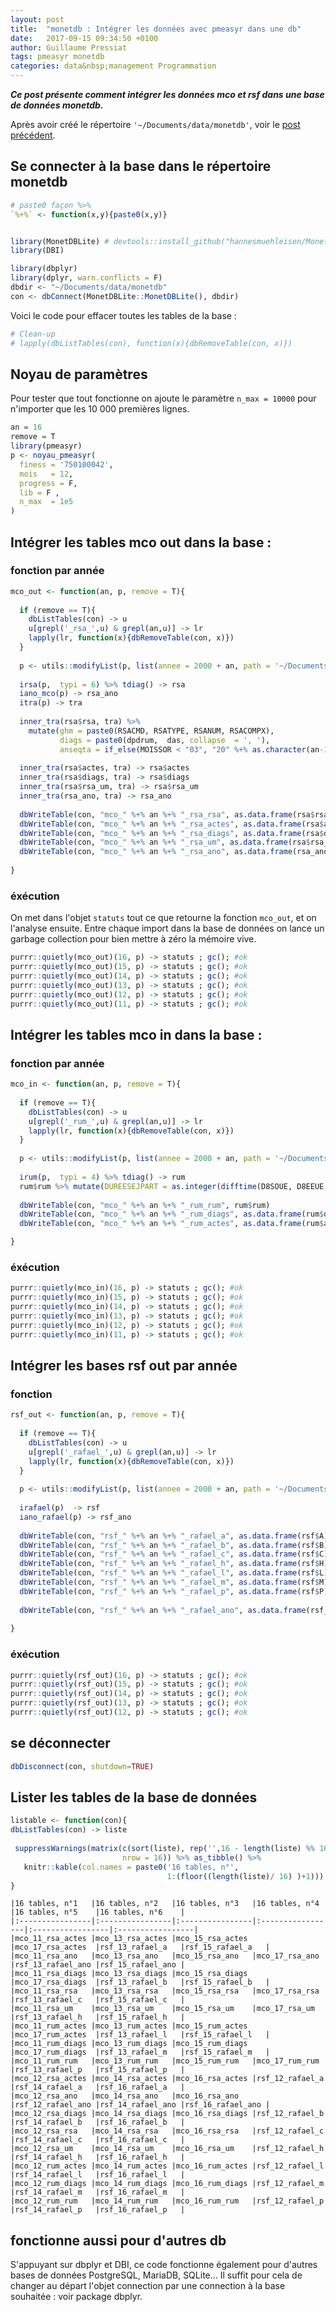 ```yaml
---
layout: post
title:  "monetdb : Intégrer les données avec pmeasyr dans une db"
date:   2017-09-15 09:34:50 +0100
author: Guillaume Pressiat
tags: pmeasyr monetdb
categories: data&nbsp;management Programmation 
---
```



***Ce post présente comment intégrer les données mco et rsf dans une base de données monetdb.***

Après avoir créé le répertoire `'~/Documents/data/monetdb'`, voir le [post précédent](https://guillaumepressiat.github.io/blog/2017/09/arborescence).

## Se connecter à la base dans le répertoire monetdb

```r
# paste0 façon %>%
`%+%` <- function(x,y){paste0(x,y)}


library(MonetDBLite) # devtools::install_github("hannesmuehleisen/MonetDBLite")
library(DBI)

library(dbplyr)
library(dplyr, warn.conflicts = F)
dbdir <- "~/Documents/data/monetdb"
con <- dbConnect(MonetDBLite::MonetDBLite(), dbdir)
```

Voici le code pour effacer toutes les tables de la base : 

```r
# Clean-up
# lapply(dbListTables(con), function(x){dbRemoveTable(con, x)})
```

## Noyau de paramètres

Pour tester que tout fonctionne on ajoute le paramètre `n_max = 10000` pour n'importer que les 10 000 premières lignes.

```r
an = 16
remove = T
library(pmeasyr)
p <- noyau_pmeasyr(
  finess = '750100042',
  mois   = 12,
  progress = F,
  lib = F ,
  n_max  = 1e5
)
```


## Intégrer les tables mco out dans la base : 

### fonction par année

```r
mco_out <- function(an, p, remove = T){
  
  if (remove == T){
    dbListTables(con) -> u
    u[grepl('_rsa_',u) & grepl(an,u)] -> lr
    lapply(lr, function(x){dbRemoveTable(con, x)})
  }
  
  p <- utils::modifyList(p, list(annee = 2000 + an, path = '~/Documents/data/' %+% 'mco'))
  
  irsa(p,  typi = 6) %>% tdiag() -> rsa
  iano_mco(p) -> rsa_ano
  itra(p) -> tra
  
  inner_tra(rsa$rsa, tra) %>% 
    mutate(ghm = paste0(RSACMD, RSATYPE, RSANUM, RSACOMPX),
           diags = paste0(dpdrum,  das, collapse  = ', '),
           anseqta = if_else(MOISSOR < "03", "20" %+% as.character(an-1), "20" %+% as.character(an))) -> rsa$rsa
  
  inner_tra(rsa$actes, tra) -> rsa$actes
  inner_tra(rsa$diags, tra) -> rsa$diags
  inner_tra(rsa$rsa_um, tra) -> rsa$rsa_um
  inner_tra(rsa_ano, tra) -> rsa_ano
  
  dbWriteTable(con, "mco_" %+% an %+% "_rsa_rsa", as.data.frame(rsa$rsa))
  dbWriteTable(con, "mco_" %+% an %+% "_rsa_actes", as.data.frame(rsa$actes))
  dbWriteTable(con, "mco_" %+% an %+% "_rsa_diags", as.data.frame(rsa$diags))
  dbWriteTable(con, "mco_" %+% an %+% "_rsa_um", as.data.frame(rsa$rsa_um))
  dbWriteTable(con, "mco_" %+% an %+% "_rsa_ano", as.data.frame(rsa_ano))
  
}

```

### éxécution

On met dans l'objet `statuts` tout ce que retourne la fonction `mco_out`, et on l'analyse ensuite. Entre chaque import dans la base de données on lance un garbage collection pour bien mettre à zéro la mémoire vive.

```r
purrr::quietly(mco_out)(16, p) -> statuts ; gc(); #ok
purrr::quietly(mco_out)(15, p) -> statuts ; gc(); #ok
purrr::quietly(mco_out)(14, p) -> statuts ; gc(); #ok
purrr::quietly(mco_out)(13, p) -> statuts ; gc(); #ok
purrr::quietly(mco_out)(12, p) -> statuts ; gc(); #ok
purrr::quietly(mco_out)(11, p) -> statuts ; gc(); #ok
```

## Intégrer les tables mco in dans la base :

### fonction par année

```r
mco_in <- function(an, p, remove = T){
  
  if (remove == T){
    dbListTables(con) -> u
    u[grepl('_rum_',u) & grepl(an,u)] -> lr
    lapply(lr, function(x){dbRemoveTable(con, x)})
  }
  
  p <- utils::modifyList(p, list(annee = 2000 + an, path = '~/Documents/data/' %+% 'mco'))
  
  irum(p,  typi = 4) %>% tdiag() -> rum
  rum$rum %>% mutate(DUREESEJPART = as.integer(difftime(D8SOUE, D8EEUE, units= c("days")))) -> rum$rum
  
  dbWriteTable(con, "mco_" %+% an %+% "_rum_rum", rum$rum)
  dbWriteTable(con, "mco_" %+% an %+% "_rum_diags", as.data.frame(rum$diags))
  dbWriteTable(con, "mco_" %+% an %+% "_rum_actes", as.data.frame(rum$actes))

}
```

### éxécution

```r
purrr::quietly(mco_in)(16, p) -> statuts ; gc(); #ok
purrr::quietly(mco_in)(15, p) -> statuts ; gc(); #ok
purrr::quietly(mco_in)(14, p) -> statuts ; gc(); #ok
purrr::quietly(mco_in)(13, p) -> statuts ; gc(); #ok
purrr::quietly(mco_in)(12, p) -> statuts ; gc(); #ok
purrr::quietly(mco_in)(11, p) -> statuts ; gc(); #ok
```


## Intégrer les bases rsf out par année

### fonction

```r
rsf_out <- function(an, p, remove = T){
  
  if (remove == T){
    dbListTables(con) -> u
    u[grepl('_rafael_',u) & grepl(an,u)] -> lr
    lapply(lr, function(x){dbRemoveTable(con, x)})
  }
  
  p <- utils::modifyList(p, list(annee = 2000 + an, path = '~/Documents/data/' %+% 'rsf'))
  
  irafael(p)  -> rsf
  iano_rafael(p) -> rsf_ano
  
  dbWriteTable(con, "rsf_" %+% an %+% "_rafael_a", as.data.frame(rsf$A))
  dbWriteTable(con, "rsf_" %+% an %+% "_rafael_b", as.data.frame(rsf$B))
  dbWriteTable(con, "rsf_" %+% an %+% "_rafael_c", as.data.frame(rsf$C))
  dbWriteTable(con, "rsf_" %+% an %+% "_rafael_h", as.data.frame(rsf$H))
  dbWriteTable(con, "rsf_" %+% an %+% "_rafael_l", as.data.frame(rsf$L))
  dbWriteTable(con, "rsf_" %+% an %+% "_rafael_m", as.data.frame(rsf$M))
  dbWriteTable(con, "rsf_" %+% an %+% "_rafael_p", as.data.frame(rsf$P))
  
  dbWriteTable(con, "rsf_" %+% an %+% "_rafael_ano", as.data.frame(rsf_ano))
  
}
```

### éxécution

```r
purrr::quietly(rsf_out)(16, p) -> statuts ; gc(); #ok
purrr::quietly(rsf_out)(15, p) -> statuts ; gc(); #ok
purrr::quietly(rsf_out)(14, p) -> statuts ; gc(); #ok
purrr::quietly(rsf_out)(13, p) -> statuts ; gc(); #ok
purrr::quietly(rsf_out)(12, p) -> statuts ; gc(); #ok
```

## se déconnecter

```r
dbDisconnect(con, shutdown=TRUE)
```

## Lister les tables de la base de données

```r
listable <- function(con){
dbListTables(con) -> liste
 
 suppressWarnings(matrix(c(sort(liste), rep('',16 - length(liste) %% 16)),
                         nrow = 16)) %>% as_tibble() %>%
   knitr::kable(col.names = paste0('16 tables, n°',
                                   1:(floor((length(liste)/ 16) )+1)))
}
```

```
|16 tables, n°1   |16 tables, n°2   |16 tables, n°3   |16 tables, n°4    |16 tables, n°5    |16 tables, n°6    |
|:----------------|:----------------|:----------------|:-----------------|:-----------------|:-----------------|
|mco_11_rsa_actes |mco_13_rsa_actes |mco_15_rsa_actes |mco_17_rsa_actes  |rsf_13_rafael_a   |rsf_15_rafael_a   |
|mco_11_rsa_ano   |mco_13_rsa_ano   |mco_15_rsa_ano   |mco_17_rsa_ano    |rsf_13_rafael_ano |rsf_15_rafael_ano |
|mco_11_rsa_diags |mco_13_rsa_diags |mco_15_rsa_diags |mco_17_rsa_diags  |rsf_13_rafael_b   |rsf_15_rafael_b   |
|mco_11_rsa_rsa   |mco_13_rsa_rsa   |mco_15_rsa_rsa   |mco_17_rsa_rsa    |rsf_13_rafael_c   |rsf_15_rafael_c   |
|mco_11_rsa_um    |mco_13_rsa_um    |mco_15_rsa_um    |mco_17_rsa_um     |rsf_13_rafael_h   |rsf_15_rafael_h   |
|mco_11_rum_actes |mco_13_rum_actes |mco_15_rum_actes |mco_17_rum_actes  |rsf_13_rafael_l   |rsf_15_rafael_l   |
|mco_11_rum_diags |mco_13_rum_diags |mco_15_rum_diags |mco_17_rum_diags  |rsf_13_rafael_m   |rsf_15_rafael_m   |
|mco_11_rum_rum   |mco_13_rum_rum   |mco_15_rum_rum   |mco_17_rum_rum    |rsf_13_rafael_p   |rsf_15_rafael_p   |
|mco_12_rsa_actes |mco_14_rsa_actes |mco_16_rsa_actes |rsf_12_rafael_a   |rsf_14_rafael_a   |rsf_16_rafael_a   |
|mco_12_rsa_ano   |mco_14_rsa_ano   |mco_16_rsa_ano   |rsf_12_rafael_ano |rsf_14_rafael_ano |rsf_16_rafael_ano |
|mco_12_rsa_diags |mco_14_rsa_diags |mco_16_rsa_diags |rsf_12_rafael_b   |rsf_14_rafael_b   |rsf_16_rafael_b   |
|mco_12_rsa_rsa   |mco_14_rsa_rsa   |mco_16_rsa_rsa   |rsf_12_rafael_c   |rsf_14_rafael_c   |rsf_16_rafael_c   |
|mco_12_rsa_um    |mco_14_rsa_um    |mco_16_rsa_um    |rsf_12_rafael_h   |rsf_14_rafael_h   |rsf_16_rafael_h   |
|mco_12_rum_actes |mco_14_rum_actes |mco_16_rum_actes |rsf_12_rafael_l   |rsf_14_rafael_l   |rsf_16_rafael_l   |
|mco_12_rum_diags |mco_14_rum_diags |mco_16_rum_diags |rsf_12_rafael_m   |rsf_14_rafael_m   |rsf_16_rafael_m   |
|mco_12_rum_rum   |mco_14_rum_rum   |mco_16_rum_rum   |rsf_12_rafael_p   |rsf_14_rafael_p   |rsf_16_rafael_p   |
```

## fonctionne aussi pour d'autres db

S'appuyant sur dbplyr et DBI, ce code fonctionne également pour d'autres bases de données PostgreSQL, MariaDB, SQLite... Il suffit pour cela de changer au départ l'objet connection par une connection à la base souhaitée : voir package dbplyr.

